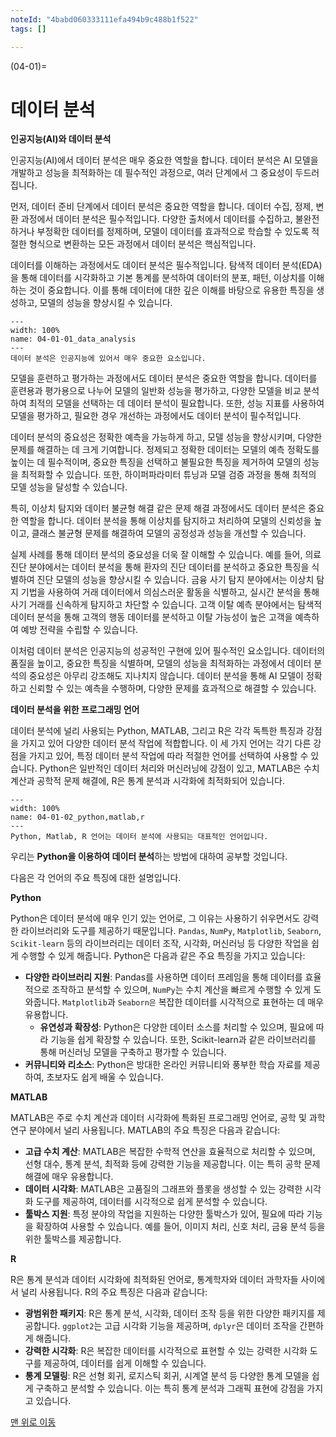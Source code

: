 ```yaml
---
noteId: "4babd060333111efa494b9c488b1f522"
tags: []

---
```


(04-01)=
# 데이터 분석

**인공지능(AI)와 데이터 분석**

인공지능(AI)에서 데이터 분석은 매우 중요한 역할을 합니다. 데이터 분석은 AI 모델을 개발하고 성능을 최적화하는 데 필수적인 과정으로, 여러 단계에서 그 중요성이 두드러집니다.

먼저, 데이터 준비 단계에서 데이터 분석은 중요한 역할을 합니다. 데이터 수집, 정제, 변환 과정에서 데이터 분석은 필수적입니다. 다양한 출처에서 데이터를 수집하고, 불완전하거나 부정확한 데이터를 정제하며, 모델이 데이터를 효과적으로 학습할 수 있도록 적절한 형식으로 변환하는 모든 과정에서 데이터 분석은 핵심적입니다.

데이터를 이해하는 과정에서도 데이터 분석은 필수적입니다. 탐색적 데이터 분석(EDA)을 통해 데이터를 시각화하고 기본 통계를 분석하여 데이터의 분포, 패턴, 이상치를 이해하는 것이 중요합니다. 이를 통해 데이터에 대한 깊은 이해를 바탕으로 유용한 특징을 생성하고, 모델의 성능을 향상시킬 수 있습니다.

```{figure} ../imgs/chap_04/04-01-01_data_analysis.webp
---
width: 100%
name: 04-01-01_data_analysis
---
데이터 분석은 인공지능에 있어서 매우 중요한 요소입니다.
```

모델을 훈련하고 평가하는 과정에서도 데이터 분석은 중요한 역할을 합니다. 데이터를 훈련용과 평가용으로 나누어 모델의 일반화 성능을 평가하고, 다양한 모델을 비교 분석하여 최적의 모델을 선택하는 데 데이터 분석이 필요합니다. 또한, 성능 지표를 사용하여 모델을 평가하고, 필요한 경우 개선하는 과정에서도 데이터 분석이 필수적입니다.

데이터 분석의 중요성은 정확한 예측을 가능하게 하고, 모델 성능을 향상시키며, 다양한 문제를 해결하는 데 크게 기여합니다. 정제되고 정확한 데이터는 모델의 예측 정확도를 높이는 데 필수적이며, 중요한 특징을 선택하고 불필요한 특징을 제거하여 모델의 성능을 최적화할 수 있습니다. 또한, 하이퍼파라미터 튜닝과 모델 검증 과정을 통해 최적의 모델 성능을 달성할 수 있습니다.

특히, 이상치 탐지와 데이터 불균형 해결 같은 문제 해결 과정에서도 데이터 분석은 중요한 역할을 합니다. 데이터 분석을 통해 이상치를 탐지하고 처리하여 모델의 신뢰성을 높이고, 클래스 불균형 문제를 해결하여 모델의 공정성과 성능을 개선할 수 있습니다.

실제 사례를 통해 데이터 분석의 중요성을 더욱 잘 이해할 수 있습니다. 예를 들어, 의료 진단 분야에서는 데이터 분석을 통해 환자의 진단 데이터를 분석하고 중요한 특징을 식별하여 진단 모델의 성능을 향상시킬 수 있습니다. 금융 사기 탐지 분야에서는 이상치 탐지 기법을 사용하여 거래 데이터에서 의심스러운 활동을 식별하고, 실시간 분석을 통해 사기 거래를 신속하게 탐지하고 차단할 수 있습니다. 고객 이탈 예측 분야에서는 탐색적 데이터 분석을 통해 고객의 행동 데이터를 분석하고 이탈 가능성이 높은 고객을 예측하여 예방 전략을 수립할 수 있습니다.

이처럼 데이터 분석은 인공지능의 성공적인 구현에 있어 필수적인 요소입니다. 데이터의 품질을 높이고, 중요한 특징을 식별하며, 모델의 성능을 최적화하는 과정에서 데이터 분석의 중요성은 아무리 강조해도 지나치지 않습니다. 데이터 분석을 통해 AI 모델이 정확하고 신뢰할 수 있는 예측을 수행하며, 다양한 문제를 효과적으로 해결할 수 있습니다.


**데이터 분석을 위한 프로그래밍 언어**

데이터 분석에 널리 사용되는 Python, MATLAB, 그리고 R은 각각 독특한 특징과 강점을 가지고 있어 다양한 데이터 분석 작업에 적합합니다. 이 세 가지 언어는 각기 다른 강점을 가지고 있어, 특정 데이터 분석 작업에 따라 적절한 언어를 선택하여 사용할 수 있습니다. Python은 일반적인 데이터 처리와 머신러닝에 강점이 있고, MATLAB은 수치 계산과 공학적 문제 해결에, R은 통계 분석과 시각화에 최적화되어 있습니다.

```{figure} ../imgs/chap_04/04-01-02_python,matlab,r.webp
---
width: 100%
name: 04-01-02_python,matlab,r
---
Python, Matlab, R 언어는 데이터 분석에 사용되는 대표적인 언어입니다.
```

우리는 **Python을 이용하여 데이터 분석**하는 방법에 대하여 공부할 것입니다.

다음은 각 언어의 주요 특징에 대한 설명입니다.

**Python**

Python은 데이터 분석에 매우 인기 있는 언어로, 그 이유는 사용하기 쉬우면서도 강력한 라이브러리와 도구를 제공하기 때문입니다. `Pandas`, `NumPy`, `Matplotlib`, `Seaborn`, `Scikit-learn` 등의 라이브러리는 데이터 조작, 시각화, 머신러닝 등 다양한 작업을 쉽게 수행할 수 있게 해줍니다. Python은 다음과 같은 주요 특징을 가지고 있습니다:

- **다양한 라이브러리 지원**: Pandas를 사용하면 데이터 프레임을 통해 데이터를 효율적으로 조작하고 분석할 수 있으며, `NumPy`는 수치 계산을 빠르게 수행할 수 있게 도와줍니다. `Matplotlib`과 `Seaborn은` 복잡한 데이터를 시각적으로 표현하는 데 매우 유용합니다.
  - **유연성과 확장성**: Python은 다양한 데이터 소스를 처리할 수 있으며, 필요에 따라 기능을 쉽게 확장할 수 있습니다. 또한, Scikit-learn과 같은 라이브러리를 통해 머신러닝 모델을 구축하고 평가할 수 있습니다.
- **커뮤니티와 리소스**: Python은 방대한 온라인 커뮤니티와 풍부한 학습 자료를 제공하여, 초보자도 쉽게 배울 수 있습니다.

**MATLAB**

MATLAB은 주로 수치 계산과 데이터 시각화에 특화된 프로그래밍 언어로, 공학 및 과학 연구 분야에서 널리 사용됩니다. MATLAB의 주요 특징은 다음과 같습니다:

- **고급 수치 계산**: MATLAB은 복잡한 수학적 연산을 효율적으로 처리할 수 있으며, 선형 대수, 통계 분석, 최적화 등에 강력한 기능을 제공합니다. 이는 특히 공학 문제 해결에 매우 유용합니다.
- **데이터 시각화**: MATLAB은 고품질의 그래프와 플롯을 생성할 수 있는 강력한 시각화 도구를 제공하여, 데이터를 시각적으로 쉽게 분석할 수 있습니다.
- **툴박스 지원**: 특정 분야의 작업을 지원하는 다양한 툴박스가 있어, 필요에 따라 기능을 확장하여 사용할 수 있습니다. 예를 들어, 이미지 처리, 신호 처리, 금융 분석 등을 위한 툴박스를 제공합니다.

**R**

R은 통계 분석과 데이터 시각화에 최적화된 언어로, 통계학자와 데이터 과학자들 사이에서 널리 사용됩니다. R의 주요 특징은 다음과 같습니다:

- **광범위한 패키지**: R은 통계 분석, 시각화, 데이터 조작 등을 위한 다양한 패키지를 제공합니다. `ggplot2`는 고급 시각화 기능을 제공하며, `dplyr`은 데이터 조작을 간편하게 해줍니다.
- **강력한 시각화**: R은 복잡한 데이터를 시각적으로 표현할 수 있는 강력한 시각화 도구를 제공하여, 데이터를 쉽게 이해할 수 있습니다.
- **통계 모델링**: R은 선형 회귀, 로지스틱 회귀, 시계열 분석 등 다양한 통계 모델을 쉽게 구축하고 분석할 수 있습니다. 이는 특히 통계 분석과 그래픽 표현에 강점을 가지고 있습니다.

[맨 위로 이동](04-01)

